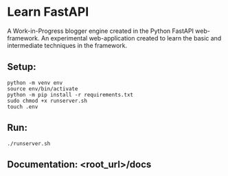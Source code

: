 # Learn FastAPI
<p>
A Work-in-Progress blogger engine created in the Python FastAPI web-framework.
An experimental web-application created to learn the basic and intermediate techniques in the framework.
</p>


## Setup:
```
python -m venv env
source env/bin/activate
python -m pip install -r requirements.txt
sudo chmod +x runserver.sh
touch .env
```
## Run:
```
./runserver.sh
```

## Documentation: <root_url>/docs
